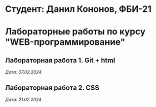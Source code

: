 # Студент: Данил Кононов, ФБИ-21

# Лабораторные работы по курсу "WEB-программирование"

## Лабораторная работа 1. Git + html

*Дата: 07.02.2024*

## Лабораторная работа 2. CSS

*Дата: 21.02.2024*
